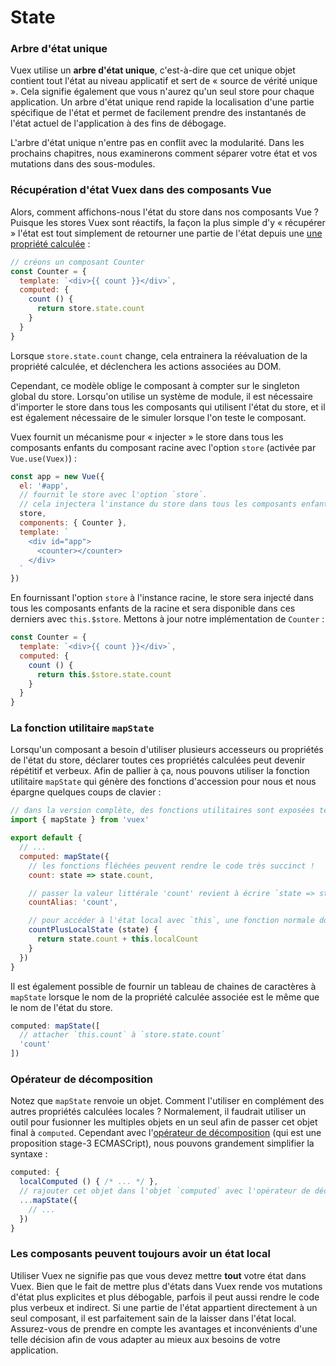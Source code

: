 # State

### Arbre d'état unique

Vuex utilise un **arbre d'état unique**, c'est-à-dire que cet unique objet contient tout l'état au niveau applicatif et sert de « source de vérité unique ». Cela signifie également que vous n'aurez qu'un seul store pour chaque application. Un arbre d'état unique rend rapide la localisation d'une partie spécifique de l'état et permet de facilement prendre des instantanés de l'état actuel de l'application à des fins de débogage.

L'arbre d'état unique n'entre pas en conflit avec la modularité. Dans les prochains chapitres, nous examinerons comment séparer votre état et vos mutations dans des sous-modules.

### Récupération d'état Vuex dans des composants Vue

Alors, comment affichons-nous l'état du store dans nos composants Vue ? Puisque les stores Vuex sont réactifs, la façon la plus simple d'y « récupérer » l'état est tout simplement de retourner une partie de l'état depuis une [une propriété calculée](https://fr.vuejs.org/guide/computed.html) :

``` js
// créons un composant Counter
const Counter = {
  template: `<div>{{ count }}</div>`,
  computed: {
    count () {
      return store.state.count
    }
  }
}
```

Lorsque `store.state.count` change, cela entrainera la réévaluation de la propriété calculée, et déclenchera les actions associées au DOM.

Cependant, ce modèle oblige le composant à compter sur le singleton global du store. Lorsqu'on utilise un système de module, il est nécessaire d'importer le store dans tous les composants qui utilisent l'état du store, et il est également nécessaire de le simuler lorsque l'on teste le composant.

Vuex fournit un mécanisme pour « injecter » le store dans tous les composants enfants du composant racine avec l'option `store` (activée par `Vue.use(Vuex)`) :

``` js
const app = new Vue({
  el: '#app',
  // fournit le store avec l'option `store`.
  // cela injectera l'instance du store dans tous les composants enfants.
  store,
  components: { Counter },
  template: `
    <div id="app">
      <counter></counter>
    </div>
  `
})
```

En fournissant l'option `store` à l'instance racine, le store sera injecté dans tous les composants enfants de la racine et sera disponible dans ces derniers avec `this.$store`. Mettons à jour notre implémentation de `Counter` :

``` js
const Counter = {
  template: `<div>{{ count }}</div>`,
  computed: {
    count () {
      return this.$store.state.count
    }
  }
}
```

### La fonction utilitaire `mapState`

Lorsqu'un composant a besoin d'utiliser plusieurs accesseurs ou propriétés de l'état du store, déclarer toutes ces propriétés calculées peut devenir répétitif et verbeux. Afin de pallier à ça, nous pouvons utiliser la fonction utilitaire `mapState` qui génère des fonctions d'accession pour nous et nous épargne quelques coups de clavier :

``` js
// dans la version complète, des fonctions utilitaires sont exposées telles que `Vuex.mapState`
import { mapState } from 'vuex'

export default {
  // ...
  computed: mapState({
    // les fonctions fléchées peuvent rendre le code très succinct !
    count: state => state.count,

    // passer la valeur littérale 'count' revient à écrire `state => state.count`
    countAlias: 'count',

    // pour accéder à l'état local avec `this`, une fonction normale doit être utilisée
    countPlusLocalState (state) {
      return state.count + this.localCount
    }
  })
}
```

Il est également possible de fournir un tableau de chaines de caractères à `mapState` lorsque le nom de la propriété calculée associée est le même que le nom de l'état du store.

``` js
computed: mapState([
  // attacher `this.count` à `store.state.count`
  'count'
])
```

### Opérateur de décomposition

Notez que `mapState` renvoie un objet. Comment l'utiliser en complément des autres propriétés calculées locales ? Normalement, il faudrait utiliser un outil pour fusionner les multiples objets en un seul afin de passer cet objet final à `computed`. Cependant avec l'[opérateur de décomposition](https://developer.mozilla.org/fr/docs/Web/JavaScript/Reference/Op%C3%A9rateurs/Op%C3%A9rateur_de_d%C3%A9composition) (qui est une proposition stage-3 ECMASCript), nous pouvons grandement simplifier la syntaxe :

``` js
computed: {
  localComputed () { /* ... */ },
  // rajouter cet objet dans l'objet `computed` avec l'opérateur de décomposition
  ...mapState({
    // ...
  })
}
```

### Les composants peuvent toujours avoir un état local

Utiliser Vuex ne signifie pas que vous devez mettre **tout** votre état dans Vuex. Bien que le fait de mettre plus d'états dans Vuex rende vos mutations d'état plus explicites et plus débogable, parfois il peut aussi rendre le code plus verbeux et indirect. Si une partie de l'état appartient directement à un seul composant, il est parfaitement sain de la laisser dans l'état local. Assurez-vous de prendre en compte les avantages et inconvénients d'une telle décision afin de vous adapter au mieux aux besoins de votre application.
